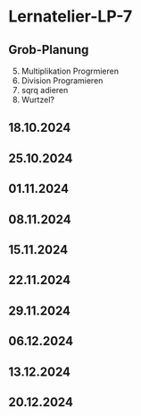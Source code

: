# Lernatelier-LP-7
## Grob-Planung

5. Multiplikation Progrmieren
6. Division Programieren
7. sqrq adieren
8. Wurtzel?

## 18.10.2024
## 25.10.2024
## 01.11.2024
## 08.11.2024
## 15.11.2024
## 22.11.2024
## 29.11.2024
## 06.12.2024
## 13.12.2024
## 20.12.2024


